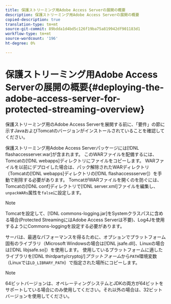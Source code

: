 ```yaml
---
title: 保護ストリーミング用Adobe Access Serverの展開の概要
description: 保護ストリーミング用Adobe Access Serverの展開の概要
copied-description: true
translation-type: tm+mt
source-git-commit: 89bdda1d4bd5c126f19ba75a819942df901183d1
workflow-type: tm+mt
source-wordcount: '196'
ht-degree: 0%

---
```



# 保護ストリーミング用Adobe Access Serverの展開の概要{#deploying-the-adobe-access-server-for-protected-streaming-overview}

保護ストリーミング用のAdobe Access Serverを展開する前に、「要件」の節に示すJavaおよびTomcatのバージョンがインストールされていることを確認してください。

保護ストリーミング用Adobe Access Serverパッケージには[!DNL flashaccesserver.war]が含まれます。 このWARファイルを配備するには、Tomcatの[!DNL webapps]ディレクトリにファイルをコピーします。 WARファイルを以前にデプロイした場合は、パック解除されたWARディレクトリ（Tomcatの[!DNL webapps]ディレクトリの[!DNL flashaccessserver]）を手動で削除する必要があります。 TomcatがWARファイルを開くのを防ぐには、Tomcatの[!DNL conf]ディレクトリで[!DNL server.xml]ファイルを編集し、`unpackWARs`属性を`false`に設定します。

>[!NOTE]
>
>Tomcatを設定して、[!DNL commons-logging.jar]をSystemクラスパスに含める場合(Protected StreamingにはAdobe Access Serverは不要)、Log4Jを使用するようにCommons-loggingを設定する必要があります。

サーバは、最適なパフォーマンスを得るために、オプションでプラットフォーム固有のライブラリ（Microsoft Windowsの場合は[!DNL jsafe.dll]、Linuxの場合は[!DNL libjsafe.so]）を使用します。 使用しているプラットフォームに適したライブラリを&#x200B;[!DNL thirdparty/cryptoj/]*プラットフォーム*&#x200B;から`PATH`環境変数（Linuxでは`LD_LIBRARY_PATH`）で指定された場所にコピーします。

>[!NOTE]
>
>64ビットバージョンは、オペレーティングシステムとJDKの両方が64ビットをサポートしている場合にのみ使用してください。それ以外の場合は、32ビットバージョンを使用してください。

